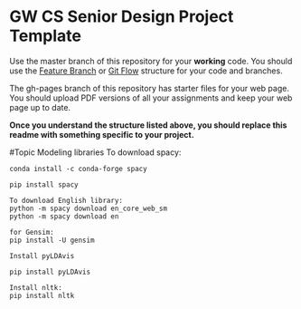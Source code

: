 # GW CS Senior Design Project Template

Use the master branch of this repository for your **working** code.  You should use the [Feature Branch](https://www.atlassian.com/git/tutorials/comparing-workflows/feature-branch-workflow) or [Git Flow](https://www.atlassian.com/git/tutorials/comparing-workflows/gitflow-workflow) structure for your code and branches.

The gh-pages branch of this repository has starter files for your web page. You should upload PDF versions of all your assignments and keep your web page up to date.

**Once you understand the structure listed above, you should replace this readme with something specific to your project.**

#Topic Modeling libraries
 	To download spacy:

	conda install -c conda-forge spacy 

	pip install spacy

	To download English library:
	python -m spacy download en_core_web_sm
	python -m spacy download en

	for Gensim: 
	pip install -U gensim

	Install pyLDAvis

	pip install pyLDAvis

	Install nltk:
	pip install nltk


